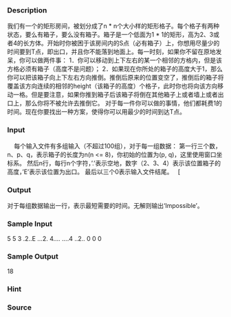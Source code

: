 
### Description
我们有一个的矩形房间，被划分成了n * n个大小样的矩形格子。每个格子有两种状态，要么有箱子，要么没有箱子。箱子是一个低面为1 * 1的矩形，高为2、3或者4的长方体。开始时你被困于该房间内的S点（必有箱子）上，你想用尽量少的时间要到T点，即出口，并且你不能落到地面上。每一时刻，如果你不留在原地发呆，你可以做两件事：
1．你可以移动到上下左右的某一个相邻的方格内，但是该方格必须有箱子（高度不是问题）；
2．如果现在你所处的箱子的高度大于1，那么你可以把该箱子向上下左右方向推倒。推倒后原来的位置变空了，推倒后的箱子将覆盖该方向连续的相邻的height（该箱子的高度）个格子，此时你也将向该方向移动一格。但是要注意，如果你推到箱子后该箱子将倒在其他箱子上或者墙上或者出口上，那么你将不被允许去推倒它。
对于每一件你可以做的事情，他们都耗费1的时间。现在你要找出一种方案，使得你可以用最少的时间到达T点。
 
### Input
    每个输入文件有多组输入（不超过100组），对于每一组数据：
第一行三个数，n、p、q，表示箱子的长度为n(n <= 8)，你初始的位置为(p, q)，这里使用窗口坐标系。
然后n行，每行n个字符，’.’表示空地，数字（2、3、4）表示该位置箱子的高度，’E’表示该位置为出口。
最后以三个0表示输入文件结尾。
 
[
### Output
对于每组数据输出一行，表示最短需要的时间。无解则输出‘Impossible’。
 
### Sample Input
5 5 3
.2..E
…2.
4….
….4
..2..
0 0 0


### Sample Output
18

### Hint

### Source
